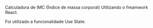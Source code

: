 Calculadora de IMC (Índice de massa corporal) Utilizando o freamwork React. 

Foi utilizado a funcionalidade Use State.
